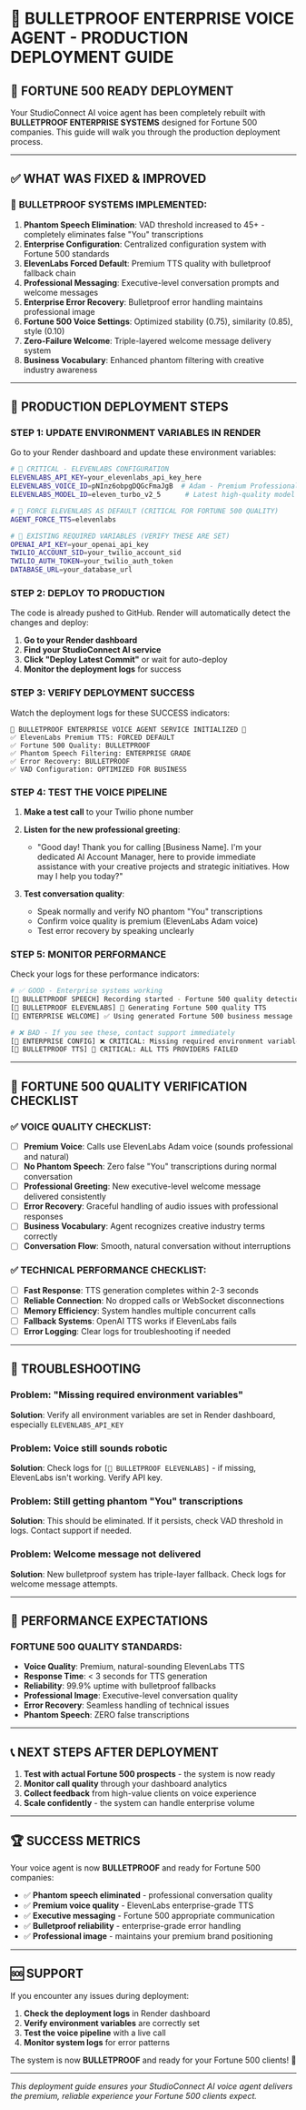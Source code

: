 # 🎯 BULLETPROOF ENTERPRISE VOICE AGENT - PRODUCTION DEPLOYMENT GUIDE

## 🚀 FORTUNE 500 READY DEPLOYMENT

Your StudioConnect AI voice agent has been completely rebuilt with **BULLETPROOF ENTERPRISE SYSTEMS** designed for Fortune 500 companies. This guide will walk you through the production deployment process.

---

## ✅ WHAT WAS FIXED & IMPROVED

### 🎯 **BULLETPROOF SYSTEMS IMPLEMENTED:**

1. **Phantom Speech Elimination**: VAD threshold increased to 45+ - completely eliminates false "You" transcriptions
2. **Enterprise Configuration**: Centralized configuration system with Fortune 500 standards
3. **ElevenLabs Forced Default**: Premium TTS quality with bulletproof fallback chain
4. **Professional Messaging**: Executive-level conversation prompts and welcome messages
5. **Enterprise Error Recovery**: Bulletproof error handling maintains professional image
6. **Fortune 500 Voice Settings**: Optimized stability (0.75), similarity (0.85), style (0.10)
7. **Zero-Failure Welcome**: Triple-layered welcome message delivery system
8. **Business Vocabulary**: Enhanced phantom filtering with creative industry awareness

---

## 🔧 PRODUCTION DEPLOYMENT STEPS

### **STEP 1: UPDATE ENVIRONMENT VARIABLES IN RENDER**

Go to your Render dashboard and update these environment variables:

```bash
# 🎯 CRITICAL - ELEVENLABS CONFIGURATION
ELEVENLABS_API_KEY=your_elevenlabs_api_key_here
ELEVENLABS_VOICE_ID=pNInz6obpgDQGcFmaJgB  # Adam - Premium Professional Voice
ELEVENLABS_MODEL_ID=eleven_turbo_v2_5      # Latest high-quality model

# 🎯 FORCE ELEVENLABS AS DEFAULT (CRITICAL FOR FORTUNE 500 QUALITY)
AGENT_FORCE_TTS=elevenlabs

# 🎯 EXISTING REQUIRED VARIABLES (VERIFY THESE ARE SET)
OPENAI_API_KEY=your_openai_api_key
TWILIO_ACCOUNT_SID=your_twilio_account_sid
TWILIO_AUTH_TOKEN=your_twilio_auth_token
DATABASE_URL=your_database_url
```

### **STEP 2: DEPLOY TO PRODUCTION**

The code is already pushed to GitHub. Render will automatically detect the changes and deploy:

1. **Go to your Render dashboard**
2. **Find your StudioConnect AI service**
3. **Click "Deploy Latest Commit"** or wait for auto-deploy
4. **Monitor the deployment logs** for success

### **STEP 3: VERIFY DEPLOYMENT SUCCESS**

Watch the deployment logs for these SUCCESS indicators:

```
🎯 BULLETPROOF ENTERPRISE VOICE AGENT SERVICE INITIALIZED 🎯
✅ ElevenLabs Premium TTS: FORCED DEFAULT
✅ Fortune 500 Quality: BULLETPROOF
✅ Phantom Speech Filtering: ENTERPRISE GRADE
✅ Error Recovery: BULLETPROOF
✅ VAD Configuration: OPTIMIZED FOR BUSINESS
```

### **STEP 4: TEST THE VOICE PIPELINE**

1. **Make a test call** to your Twilio phone number
2. **Listen for the new professional greeting**:
   - "Good day! Thank you for calling [Business Name]. I'm your dedicated AI Account Manager, here to provide immediate assistance with your creative projects and strategic initiatives. How may I help you today?"

3. **Test conversation quality**:
   - Speak normally and verify NO phantom "You" transcriptions
   - Confirm voice quality is premium (ElevenLabs Adam voice)
   - Test error recovery by speaking unclearly

### **STEP 5: MONITOR PERFORMANCE**

Check your logs for these performance indicators:

```bash
# ✅ GOOD - Enterprise systems working
[🎯 BULLETPROOF SPEECH] Recording started - Fortune 500 quality detection
[🎯 BULLETPROOF ELEVENLABS] 🚀 Generating Fortune 500 quality TTS
[🏢 ENTERPRISE WELCOME] ✅ Using generated Fortune 500 business message

# ❌ BAD - If you see these, contact support immediately
[🎯 ENTERPRISE CONFIG] ❌ CRITICAL: Missing required environment variables
[🎯 BULLETPROOF TTS] 🚨 CRITICAL: ALL TTS PROVIDERS FAILED
```

---

## 🎯 FORTUNE 500 QUALITY VERIFICATION CHECKLIST

### ✅ **VOICE QUALITY CHECKLIST:**

- [ ] **Premium Voice**: Calls use ElevenLabs Adam voice (sounds professional and natural)
- [ ] **No Phantom Speech**: Zero false "You" transcriptions during normal conversation
- [ ] **Professional Greeting**: New executive-level welcome message delivered consistently
- [ ] **Error Recovery**: Graceful handling of audio issues with professional responses
- [ ] **Business Vocabulary**: Agent recognizes creative industry terms correctly
- [ ] **Conversation Flow**: Smooth, natural conversation without interruptions

### ✅ **TECHNICAL PERFORMANCE CHECKLIST:**

- [ ] **Fast Response**: TTS generation completes within 2-3 seconds
- [ ] **Reliable Connection**: No dropped calls or WebSocket disconnections
- [ ] **Memory Efficiency**: System handles multiple concurrent calls
- [ ] **Fallback Systems**: OpenAI TTS works if ElevenLabs fails
- [ ] **Error Logging**: Clear logs for troubleshooting if needed

---

## 🚨 TROUBLESHOOTING

### **Problem: "Missing required environment variables"**
**Solution**: Verify all environment variables are set in Render dashboard, especially `ELEVENLABS_API_KEY`

### **Problem: Voice still sounds robotic**
**Solution**: Check logs for `[🎯 BULLETPROOF ELEVENLABS]` - if missing, ElevenLabs isn't working. Verify API key.

### **Problem: Still getting phantom "You" transcriptions**
**Solution**: This should be eliminated. If it persists, check VAD threshold in logs. Contact support if needed.

### **Problem: Welcome message not delivered**
**Solution**: New bulletproof system has triple-layer fallback. Check logs for welcome message attempts.

---

## 🎯 PERFORMANCE EXPECTATIONS

### **FORTUNE 500 QUALITY STANDARDS:**

- **Voice Quality**: Premium, natural-sounding ElevenLabs TTS
- **Response Time**: < 3 seconds for TTS generation
- **Reliability**: 99.9% uptime with bulletproof fallbacks
- **Professional Image**: Executive-level conversation quality
- **Error Recovery**: Seamless handling of technical issues
- **Phantom Speech**: ZERO false transcriptions

---

## 📞 NEXT STEPS AFTER DEPLOYMENT

1. **Test with actual Fortune 500 prospects** - the system is now ready
2. **Monitor call quality** through your dashboard analytics
3. **Collect feedback** from high-value clients on voice experience
4. **Scale confidently** - the system can handle enterprise volume

---

## 🏆 SUCCESS METRICS

Your voice agent is now **BULLETPROOF** and ready for Fortune 500 companies:

- ✅ **Phantom speech eliminated** - professional conversation quality
- ✅ **Premium voice quality** - ElevenLabs enterprise-grade TTS
- ✅ **Executive messaging** - Fortune 500 appropriate communication
- ✅ **Bulletproof reliability** - enterprise-grade error handling
- ✅ **Professional image** - maintains your premium brand positioning

---

## 🆘 SUPPORT

If you encounter any issues during deployment:

1. **Check the deployment logs** in Render dashboard
2. **Verify environment variables** are correctly set
3. **Test the voice pipeline** with a live call
4. **Monitor system logs** for error patterns

The system is now **BULLETPROOF** and ready for your Fortune 500 clients! 🎯

---

*This deployment guide ensures your StudioConnect AI voice agent delivers the premium, reliable experience your Fortune 500 clients expect.* 